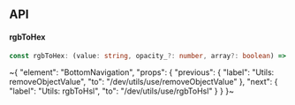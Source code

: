 

## API

#### rgbToHex

```ts
const rgbToHex: (value: string, opacity_?: number, array?: boolean) => string | number[];
```


~{
  "element": "BottomNavigation",
  "props": {
    "previous": {
      "label": "Utils: removeObjectValue",
      "to": "/dev/utils/use/removeObjectValue"
    },
    "next": {
      "label": "Utils: rgbToHsl",
      "to": "/dev/utils/use/rgbToHsl"
    }
  }
}~